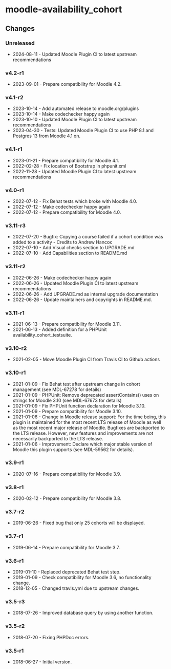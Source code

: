 moodle-availability_cohort
==========================

Changes
-------

### Unreleased

* 2024-08-11 - Updated Moodle Plugin CI to latest upstream recommendations

### v4.2-r1

* 2023-09-01 - Prepare compatibility for Moodle 4.2.

### v4.1-r2

* 2023-10-14 - Add automated release to moodle.org/plugins
* 2023-10-14 - Make codechecker happy again
* 2023-10-10 - Updated Moodle Plugin CI to latest upstream recommendations
* 2023-04-30 - Tests: Updated Moodle Plugin CI to use PHP 8.1 and Postgres 13 from Moodle 4.1 on.

### v4.1-r1

* 2023-01-21 - Prepare compatibility for Moodle 4.1.
* 2022-02-28 - Fix location of Bootstrap in phpunit.xml
* 2022-11-28 - Updated Moodle Plugin CI to latest upstream recommendations

### v4.0-r1

* 2022-07-12 - Fix Behat tests which broke with Moodle 4.0.
* 2022-07-12 - Make codechecker happy again
* 2022-07-12 - Prepare compatibility for Moodle 4.0.

### v3.11-r3

* 2022-07-20 - Bugfix: Copying a course failed if a cohort condition was added to a activity - Credits to Andrew Hancox
* 2022-07-10 - Add Visual checks section to UPGRADE.md
* 2022-07-10 - Add Capabilities section to README.md

### v3.11-r2

* 2022-06-26 - Make codechecker happy again
* 2022-06-26 - Updated Moodle Plugin CI to latest upstream recommendations
* 2022-06-26 - Add UPGRADE.md as internal upgrade documentation
* 2022-06-26 - Update maintainers and copyrights in README.md.

### v3.11-r1

* 2021-06-13 - Prepare compatibility for Moodle 3.11.
* 2021-06-13 - Added definition for a PHPUnit availability_cohort_testsuite.

### v3.10-r2

* 2021-02-05 - Move Moodle Plugin CI from Travis CI to Github actions

### v3.10-r1

* 2021-01-09 - Fix Behat test after upstream change in cohort management (see MDL-67278 for details)
* 2021-01-09 - PHPUnit: Remove deprecated assertContains() uses on strings for Moodle 3.10 (see MDL-67673 for details)
* 2021-01-09 - Fix PHPUnit function declaration for Moodle 3.10.
* 2021-01-09 - Prepare compatibility for Moodle 3.10.
* 2021-01-06 - Change in Moodle release support:
               For the time being, this plugin is maintained for the most recent LTS release of Moodle as well as the most recent major release of Moodle.
               Bugfixes are backported to the LTS release. However, new features and improvements are not necessarily backported to the LTS release.
* 2021-01-06 - Improvement: Declare which major stable version of Moodle this plugin supports (see MDL-59562 for details).

### v3.9-r1

* 2020-07-16 - Prepare compatibility for Moodle 3.9.

### v3.8-r1

* 2020-02-12 - Prepare compatibility for Moodle 3.8.

### v3.7-r2

* 2019-06-26 - Fixed bug that only 25 cohorts will be displayed.

### v3.7-r1

* 2019-06-14 - Prepare compatibility for Moodle 3.7.

### v3.6-r1

* 2019-01-10 - Replaced deprecated Behat test step.
* 2019-01-09 - Check compatibility for Moodle 3.6, no functionality change.
* 2018-12-05 - Changed travis.yml due to upstream changes.

### v3.5-r3

* 2018-07-26 - Improved database query by using another function.

### v3.5-r2

* 2018-07-20 - Fixing PHPDoc errors.

### v3.5-r1

* 2018-06-27 - Initial version.
